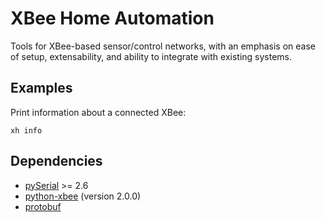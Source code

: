 XBee Home Automation
====================

Tools for XBee-based sensor/control networks, with an emphasis on ease of setup, extensability, and ability to integrate with existing systems.

Examples
--------

Print information about a connected XBee:

	xh info

Dependencies
------------

* [pySerial](http://pyserial.sourceforge.net/) >= 2.6
* [python-xbee](http://code.google.com/p/python-xbee/downloads/list) (version 2.0.0)
* [protobuf](http://code.google.com/p/protobuf/)
